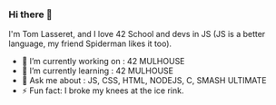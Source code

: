 ### Hi there 👋
I'm Tom Lasseret, and I love 42 School and devs in JS (JS is a better language, my friend Spiderman likes it too).

- 🔭 I’m currently working on : 42 MULHOUSE
- 🌱 I’m currently learning : 42 MULHOUSE
- 💬 Ask me about : JS, CSS, HTML, NODEJS, C, SMASH ULTIMATE 
- ⚡ Fun fact: I broke my knees at the ice rink.
